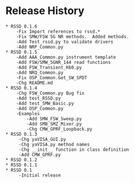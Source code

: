 Release History
=====================================================================
    * RSSD 0.1.6
        -Fix Import references to rssd.*
        -Fix SMW/FSW 5G NR methods.  Added methods.
        -Add Test_rssd.py to validate drivers
        -Add NRP_Common.py
    * RSSD 0.1.5 
        -Add AAA_Common.py instrument template
        -Add FSW/SMW_5GNR_144 read functions
        -Add FSW_Transient_K60.py
        -Add NRQ_Common.py
        -Fix OSP_Common.Get_SW_SPDT
        -Chg README.md
    * RSSD 0.1.4 
        -Chg FSW_Common.py Bug fix
        -Add test_RSSD.py
        -Add test_SMW_Basic.py
        -Add OSP_Common.py
        -Examples
            -Add SMW_FSW_Sweep.py
            -Add SMB_SMZ_Mixer.py
            -Chg CMW_GPRF_Loopback.py
    * RSSD 0.1.3
         -Chg yaVISA_GUI.py
         -Chg yaVISA.py method names
         -Chg __init__ function in class definition
         -Add CMW_GPRF.py
    * RSSD 0.1.2
    * RSSD 0.1.1
    * RSSD 0.1
         -Initial release
    
    

